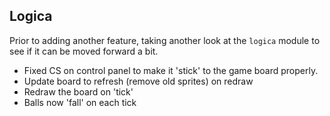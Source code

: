 ## Logica

Prior to adding another feature, taking another look at the `logica` module to see if it can be moved forward a bit.

- Fixed CS on control panel to make it 'stick' to the game board properly.
- Update board to refresh (remove old sprites) on redraw
- Redraw the board on 'tick'
- Balls now 'fall' on each tick